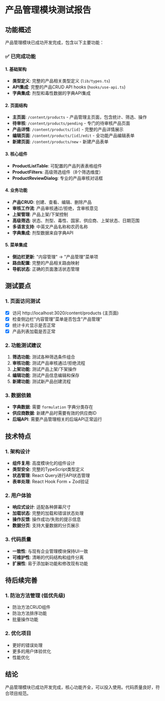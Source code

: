 # 产品管理模块测试报告

## 功能概述
产品管理模块已成功开发完成，包含以下主要功能：

### ✅ 已完成功能

#### 1. 基础架构
- **类型定义**: 完整的产品相关类型定义 (`lib/types.ts`)
- **API集成**: 完整的产品CRUD API hooks (`hooks/use-api.ts`)
- **字典集成**: 剂型和毒性数据的字典API集成

#### 2. 页面结构
- **主页面**: `/content/products` - 产品管理主页面，包含统计、筛选、操作
- **待审核**: `/content/products/pending` - 专门的待审核产品页面
- **产品详情**: `/content/products/[id]` - 完整的产品详情展示
- **编辑页面**: `/content/products/[id]/edit` - 全功能产品编辑表单
- **新建页面**: `/content/products/new` - 新建产品表单

#### 3. 核心组件
- **ProductListTable**: 可配置的产品列表表格组件
- **ProductFilters**: 高级筛选组件（8个筛选维度）
- **ProductReviewDialog**: 专业的产品审核对话框

#### 4. 业务功能
- **产品CRUD**: 创建、查看、编辑、删除产品
- **审核工作流**: 产品审核通过/拒绝，含审核意见
- **上架管理**: 产品上架/下架控制
- **高级筛选**: 状态、剂型、毒性、国家、供应商、上架状态、日期范围
- **多语言支持**: 中英文产品名称和农药名称
- **字典集成**: 剂型数据来自字典API

#### 5. 菜单集成
- **侧边栏更新**: "内容管理" -> "产品管理"菜单项
- **路由配置**: 完整的产品相关路由映射
- **导航状态**: 正确的页面激活状态管理

## 测试要点

### 1. 页面访问测试
- [x] 访问 http://localhost:3020/content/products (主页面)
- [x] 检查侧边栏"内容管理"菜单是否包含"产品管理"
- [x] 统计卡片显示是否正常
- [x] 产品列表加载是否正常

### 2. 功能测试建议
1. **筛选功能**: 测试各种筛选条件组合
2. **审核功能**: 测试产品审核通过/拒绝流程  
3. **上架功能**: 测试产品上架/下架操作
4. **编辑功能**: 测试产品信息编辑和保存
5. **新建功能**: 测试新产品创建流程

### 3. 数据依赖
- **字典数据**: 需要 `formulation` 字典分类存在
- **供应商数据**: 新建产品时需要有效的供应商ID
- **后端API**: 需要产品管理相关的后端API正常运行

## 技术特点

### 1. 架构设计
- **组件复用**: 高度模块化的组件设计
- **类型安全**: 完整的TypeScript类型定义
- **状态管理**: React Query进行API状态管理
- **表单处理**: React Hook Form + Zod验证

### 2. 用户体验
- **响应式设计**: 适配各种屏幕尺寸
- **加载状态**: 完整的加载和错误状态处理
- **操作反馈**: 操作成功/失败的提示信息
- **数据分页**: 支持大量数据的分页展示

### 3. 代码质量
- **一致性**: 与现有企业管理模块保持UI一致
- **可维护性**: 清晰的代码结构和组件分离
- **扩展性**: 易于添加新功能和修改现有功能

## 待后续完善

### 1. 防治方法管理 (低优先级)
- 防治方法CRUD组件
- 防治方法排序功能
- 批量操作功能

### 2. 优化项目
- 更好的错误处理
- 更多的用户体验优化
- 性能优化

## 结论
产品管理模块已成功开发完成，核心功能齐全，可以投入使用。代码质量良好，符合项目规范。